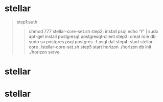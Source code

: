 # stellar

>step1:auth
>>chmod 777 stellar-core-set.sh
>step2: install psql
>>echo 'Y' | sudo apt-get install postgresql postgresql-client
>step3: creat role db
>>sudo su postgres
>>psql postgres -f psql.dat
>step4: start stellar-core
>>./stellar-core-set.sh
>step5 start horizon
>>./horizon db init
>>./horizon serve

# stellar
# stellar
